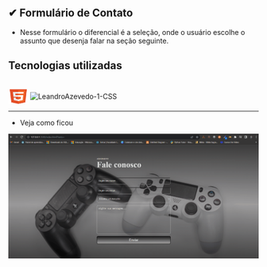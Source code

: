 ## ✔ Formulário de Contato 

* Nesse formulário o diferencial é a seleção, onde o usuário escolhe o assunto que desenja falar na seção seguinte. 

## Tecnologias utilizadas 

<div style="display: inline_block"><br>
  <img align="center" alt="LeandroAzevedo-1-HTML" height="30" width="40" src="https://raw.githubusercontent.com/devicons/devicon/master/icons/html5/html5-original.svg">
  <img align="center" alt="LeandroAzevedo-1-CSS" height="30" width="40" src="https://cdn.jsdelivr.net/gh/devicons/devicon/icons/css3/css3-original.svg"> 
</div>

<hr>

* Veja como ficou 

<img src="./src/imagem/paginaPrincipal.gif" wihth="400">
   
